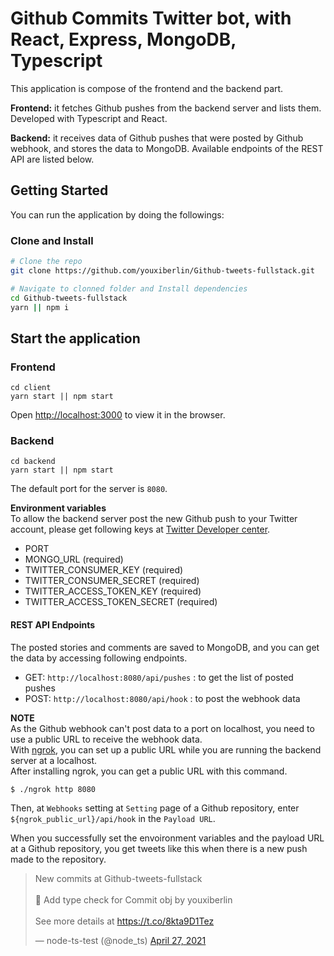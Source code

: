 # Github Commits Twitter bot, with React, Express, MongoDB, Typescript

This application is compose of the frontend and the backend part.  

**Frontend:** it fetches Github pushes from the backend server and lists them. Developed with Typescript and React.  

**Backend:** it receives data of Github pushes that were posted by Github webhook, and stores the data to MongoDB. Available endpoints of the REST API are listed below.

## Getting Started

You can run the application by doing the followings:
### Clone and Install

```bash
# Clone the repo
git clone https://github.com/youxiberlin/Github-tweets-fullstack.git

# Navigate to clonned folder and Install dependencies
cd Github-tweets-fullstack
yarn || npm i

```

## Start the application

### Frontend
```
cd client
yarn start || npm start
```
Open [http://localhost:3000](http://localhost:3000) to view it in the browser.

### Backend
```
cd backend
yarn start || npm start
```
The default port for the server is `8080`.

**Environment variables**  
To allow the backend server post the new Github push to your Twitter account, please get following keys at [Twitter Developer center](https://developer.twitter.com/en).
- PORT
- MONGO_URL (required)
- TWITTER_CONSUMER_KEY (required)
- TWITTER_CONSUMER_SECRET (required)
- TWITTER_ACCESS_TOKEN_KEY (required)
- TWITTER_ACCESS_TOKEN_SECRET (required)

#### REST API Endpoints
The posted stories and comments are saved to MongoDB, and you can get the data by accessing following endpoints.

- GET: `http://localhost:8080/api/pushes` : to get the list of posted pushes
- POST: `http://localhost:8080/api/hook` : to post the webhook data

**NOTE**  
As the Github webhook can't post data to a port on localhost, you need to use a public URL to receive the webhook data.  
With [ngrok](https://ngrok.com/), you can set up a public URL while you are running the backend server at a localhost.  
After installing ngrok, you can get a public URL with this command.
```
$ ./ngrok http 8080
```
Then, at `Webhooks` setting at `Setting` page of a Github repository, enter `${ngrok_public_url}/api/hook` in the `Payload URL`.   

When you successfully set the envoironment variables and the payload URL at a Github repository, you get tweets like this when there is a new push made to the repository.  
<blockquote class="twitter-tweet"><p lang="en" dir="ltr">New commits at Github-tweets-fullstack<br><br> 🚀 Add type check for Commit obj by youxiberlin<br><br> See more details at <a href="https://t.co/8kta9D1Tez">https://t.co/8kta9D1Tez</a></p>&mdash; node-ts-test (@node_ts) <a href="https://twitter.com/node_ts/status/1387125233375711241?ref_src=twsrc%5Etfw">April 27, 2021</a></blockquote> 
